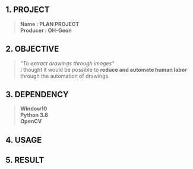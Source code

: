 ## 1. PROJECT
> **Name : PLAN PROJECT**     
> **Producer : OH-Geon** 

## 2. OBJECTIVE
> *"To extract drawings through images"*    
> I thought it would be possible to **reduce and automate human labor**     
> through the automation of drawings.

## 3. DEPENDENCY
> **Window10**      
> **Python 3.8**    
> **OpenCV**    

## 4. USAGE
> 
>
>

## 5. RESULT
